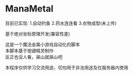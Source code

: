 # ManaMetal
目前已实现:
1.自动钓鱼
2.药水连连看
3.衣物成型(未上传)


基于绝对坐标原理开发(兼容性差)

这是一个魔法金属小游戏自动化的脚本  
本脚本基于按键精灵制作  
反正也没人看，屎山就屎山吧

本程序仅供学习交流用途，切勿用于非法用途及在服务器内使用
